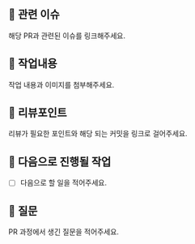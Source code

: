 ## 🍏 관련 이슈
해당 PR과 관련된 이슈를 링크해주세요.

## 🍏 작업내용
작업 내용과 이미지를 첨부해주세요.

## 🍏 리뷰포인트
리뷰가 필요한 포인트와 해당 되는 커밋을 링크로 걸어주세요.

## 🍏 다음으로 진행될 작업
- [ ] 다음으로 할 일을 적어주세요.

## 🍏 질문
PR 과정에서 생긴 질문을 적어주세요.

